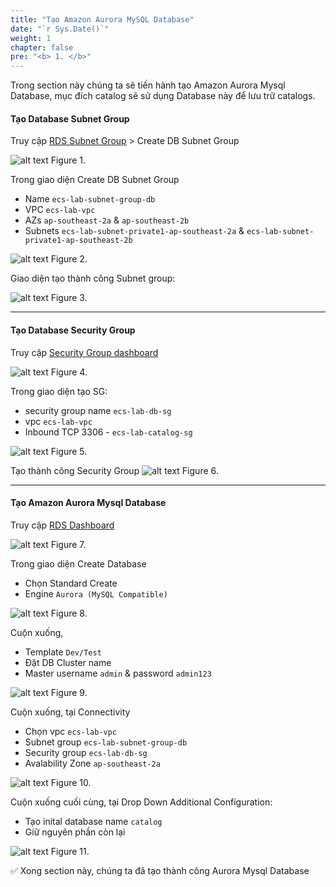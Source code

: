 ```yaml
---
title: "Tạo Amazon Aurora MySQL Database"
date: "`r Sys.Date()`"
weight: 1
chapter: false
pre: "<b> 1. </b>"
---
```


<!-- 4. Create DB Subnet & Security group & Create MySQL AuroraDB -->

Trong section này chúng ta sẽ tiến hành tạo Amazon Aurora Mysql Database, mục đích catalog sẽ sử dụng Database này để lưu trữ catalogs.

#### Tạo Database Subnet Group

Truy cập [RDS Subnet Group](https://console.aws.amazon.com/rds/home?db-subnet-groups-list:) > Create DB Subnet Group

![alt text](image.png)
Figure 1.


Trong giao diện Create DB Subnet Group
- Name `ecs-lab-subnet-group-db`
- VPC `ecs-lab-vpc`
- AZs `ap-southeast-2a` & `ap-southeast-2b`
- Subnets `ecs-lab-subnet-private1-ap-southeast-2a` & `ecs-lab-subnet-private1-ap-southeast-2b`

![alt text](image-1.png)
Figure 2.

Giao diện tạo thành công Subnet group:

![alt text](image-2.png)
Figure 3.

---

#### Tạo Database Security Group

Truy cập [Security Group dashboard](https://console.aws.amazon.com/vpcconsole/home#SecurityGroups:v=3)

![alt text](image-3.png)
Figure 4.

Trong giao diện tạo SG:
- security group name `ecs-lab-db-sg`
- vpc `ecs-lab-vpc`
- Inbound TCP 3306 - `ecs-lab-catalog-sg`

![alt text](image-4.png)
Figure 5.

Tạo thành công Security Group
![alt text](image-5.png)
Figure 6.

---
#### Tạo Amazon Aurora Mysql Database

Truy cập [RDS Dashboard](https://console.aws.amazon.com/rds/home2)

![alt text](image-6.png)
Figure 7.

Trong giao diện Create Database
- Chọn Standard Create
- Engine `Aurora (MySQL Compatible)`

![alt text](image-7.png)
Figure 8.

Cuộn xuống,
- Template `Dev/Test`
- Đặt DB Cluster name
- Master username `admin` & password `admin123`

![alt text](image-8.png)
Figure 9.

Cuộn xuống, tại Connectivity
- Chọn vpc `ecs-lab-vpc`
- Subnet group `ecs-lab-subnet-group-db`
- Security group `ecs-lab-db-sg`
- Avalability Zone `ap-southeast-2a`

![alt text](image-9.png)
Figure 10.

Cuộn xuống cuối cùng, tại Drop Down Additional Configuration:
- Tạo inital database name `catalog`
- Giữ nguyên phần còn lại

![alt text](image-10.png)
Figure 11.

✅ Xong section này, chúng ta đã tạo thành công Aurora Mysql Database


